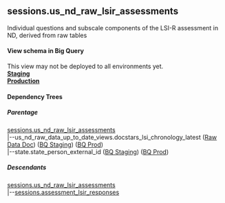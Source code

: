 ## sessions.us_nd_raw_lsir_assessments
Individual questions and subscale components of the LSI-R assessment in ND, derived from raw tables

#### View schema in Big Query
This view may not be deployed to all environments yet.<br/>
[**Staging**](https://console.cloud.google.com/bigquery?pli=1&p=recidiviz-staging&page=table&project=recidiviz-staging&d=sessions&t=us_nd_raw_lsir_assessments)
<br/>
[**Production**](https://console.cloud.google.com/bigquery?pli=1&p=recidiviz-123&page=table&project=recidiviz-123&d=sessions&t=us_nd_raw_lsir_assessments)
<br/>

#### Dependency Trees

##### Parentage
[sessions.us_nd_raw_lsir_assessments](../sessions/us_nd_raw_lsir_assessments.md) <br/>
|--us_nd_raw_data_up_to_date_views.docstars_lsi_chronology_latest ([Raw Data Doc](../../../ingest/us_nd/raw_data/docstars_lsi_chronology.md)) ([BQ Staging](https://console.cloud.google.com/bigquery?pli=1&p=recidiviz-staging&page=table&project=recidiviz-staging&d=us_nd_raw_data_up_to_date_views&t=docstars_lsi_chronology_latest)) ([BQ Prod](https://console.cloud.google.com/bigquery?pli=1&p=recidiviz-123&page=table&project=recidiviz-123&d=us_nd_raw_data_up_to_date_views&t=docstars_lsi_chronology_latest)) <br/>
|--state.state_person_external_id ([BQ Staging](https://console.cloud.google.com/bigquery?pli=1&p=recidiviz-staging&page=table&project=recidiviz-staging&d=state&t=state_person_external_id)) ([BQ Prod](https://console.cloud.google.com/bigquery?pli=1&p=recidiviz-123&page=table&project=recidiviz-123&d=state&t=state_person_external_id)) <br/>


##### Descendants
[sessions.us_nd_raw_lsir_assessments](../sessions/us_nd_raw_lsir_assessments.md) <br/>
|--[sessions.assessment_lsir_responses](../sessions/assessment_lsir_responses.md) <br/>

